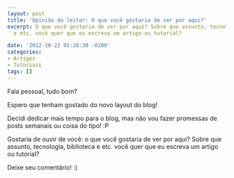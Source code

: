 ```yaml
---
layout: post
title: 'Opinião do leitor: O que você gostaria de ver por aqui?'
excerpt: O que você gostaria de ver por aqui? Sobre que assunto, tecnologia, biblioteca
  e etc. você quer que eu escreva um artigo ou tutorial?

date: '2012-10-22 01:28:30 -0200'
categories:
- Artigos
- Tutoriais
tags: []
---
```

Fala pessoal, tudo bom?

Espero que tenham gostado do novo layout do blog!

Decidi dedicar mais tempo para o blog, mas não vou fazer promessas de posts semanais ou coisa do tipo! :P

Gostaria de ouvir de você: o que você gostaria de ver por aqui? Sobre que assunto, tecnologia, biblioteca e etc. você quer que eu escreva um artigo ou tutorial?

Deixe seu comentário! :)

